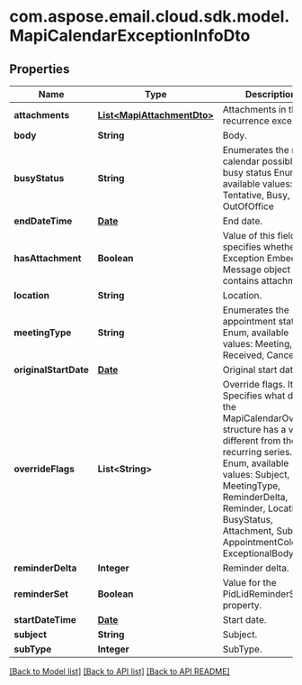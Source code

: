 
# com.aspose.email.cloud.sdk.model.MapiCalendarExceptionInfoDto

## Properties
Name | Type | Description | Notes
------------ | ------------- | ------------- | -------------
**attachments** | [**List&lt;MapiAttachmentDto&gt;**](MapiAttachmentDto.md) | Attachments in the recurrence exception.              |  [optional]
**body** | **String** | Body.              |  [optional]
**busyStatus** | **String** | Enumerates the mapi calendar possible busy status Enum, available values: Free, Tentative, Busy, OutOfOffice | 
**endDateTime** | [**Date**](Date.md) | End date.              | 
**hasAttachment** | **Boolean** | Value of this field specifies whether the Exception Embedded Message object contains attachments.              | 
**location** | **String** | Location.              |  [optional]
**meetingType** | **String** | Enumerates the appointment state Enum, available values: Meeting, Received, Canceled | 
**originalStartDate** | [**Date**](Date.md) | Original start date.              | 
**overrideFlags** | **List&lt;String&gt;** | Override flags.              Items: Specifies what data in the MapiCalendarOverride structure has a value different from the recurring series. Enum, available values: Subject, MeetingType, ReminderDelta, Reminder, Location, BusyStatus, Attachment, Subtype, AppointmentColor, ExceptionalBody |  [optional]
**reminderDelta** | **Integer** | Reminder delta.              | 
**reminderSet** | **Boolean** | Value for the PidLidReminderSet property.              | 
**startDateTime** | [**Date**](Date.md) | Start date.              | 
**subject** | **String** | Subject.              |  [optional]
**subType** | **Integer** | SubType.              | 


    
    


    
    


    
    


    
    


    
    


    
    


    
    


    
    


    
    


    
    


    
    


    
    


    
    


    
    


[[Back to Model list]](README.md#documentation-for-models) [[Back to API list]](README.md#documentation-for-api-endpoints) [[Back to API README]](README.md)

